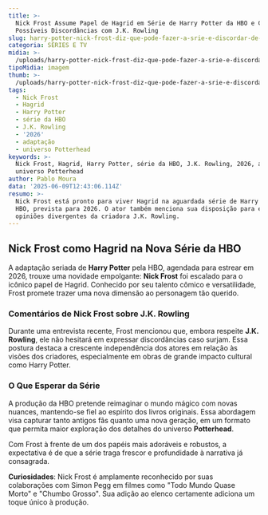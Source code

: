```yaml
---
title: >-
  Nick Frost Assume Papel de Hagrid em Série de Harry Potter da HBO e Comenta
  Possíveis Discordâncias com J.K. Rowling
slug: harry-potter-nick-frost-diz-que-pode-fazer-a-srie-e-discordar-de-jk-rowling
categoria: SÉRIES E TV
midia: >-
  /uploads/harry-potter-nick-frost-diz-que-pode-fazer-a-srie-e-discordar-de-jk-rowling-thumb.jpg
tipoMidia: imagem
thumb: >-
  /uploads/harry-potter-nick-frost-diz-que-pode-fazer-a-srie-e-discordar-de-jk-rowling-thumb.jpg
tags:
  - Nick Frost
  - Hagrid
  - Harry Potter
  - série da HBO
  - J.K. Rowling
  - '2026'
  - adaptação
  - universo Potterhead
keywords: >-
  Nick Frost, Hagrid, Harry Potter, série da HBO, J.K. Rowling, 2026, adaptação,
  universo Potterhead
author: Pablo Moura
data: '2025-06-09T12:43:06.114Z'
resumo: >-
  Nick Frost está pronto para viver Hagrid na aguardada série de Harry Potter da
  HBO, prevista para 2026. O ator também menciona sua disposição para expressar
  opiniões divergentes da criadora J.K. Rowling.
---
```


## Nick Frost como Hagrid na Nova Série da HBO

A adaptação seriada de **Harry Potter** pela HBO, agendada para estrear em 2026, trouxe uma novidade empolgante: **Nick Frost** foi escalado para o icônico papel de Hagrid. Conhecido por seu talento cômico e versatilidade, Frost promete trazer uma nova dimensão ao personagem tão querido.

### Comentários de Nick Frost sobre J.K. Rowling

Durante uma entrevista recente, Frost mencionou que, embora respeite **J.K. Rowling**, ele não hesitará em expressar discordâncias caso surjam. Essa postura destaca a crescente independência dos atores em relação às visões dos criadores, especialmente em obras de grande impacto cultural como Harry Potter.

### O Que Esperar da Série

A produção da HBO pretende reimaginar o mundo mágico com novas nuances, mantendo-se fiel ao espírito dos livros originais. Essa abordagem visa capturar tanto antigos fãs quanto uma nova geração, em um formato que permita maior exploração dos detalhes do universo **Potterhead**.

Com Frost à frente de um dos papéis mais adoráveis e robustos, a expectativa é de que a série traga frescor e profundidade à narrativa já consagrada.

**Curiosidades**: Nick Frost é amplamente reconhecido por suas colaborações com Simon Pegg em filmes como "Todo Mundo Quase Morto" e "Chumbo Grosso". Sua adição ao elenco certamente adiciona um toque único à produção.
